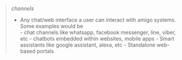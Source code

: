 >*channels* 
> - Any chat/web interface a user can interact with amigo systems. Some examples would be  
		-  chat channels like whatsapp, facebook messenger, line, viber, etc
		-  chatbots embedded within websites, mobile apps
		-  Smart assistants like google assistant, alexa, etc
		-  Standalone web-based portals


	
